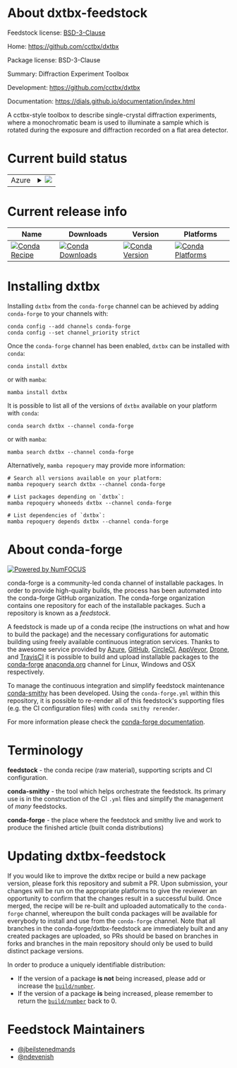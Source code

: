 About dxtbx-feedstock
=====================

Feedstock license: [BSD-3-Clause](https://github.com/conda-forge/dxtbx-feedstock/blob/main/LICENSE.txt)

Home: https://github.com/cctbx/dxtbx

Package license: BSD-3-Clause

Summary: Diffraction Experiment Toolbox

Development: https://github.com/cctbx/dxtbx

Documentation: https://dials.github.io/documentation/index.html

A cctbx-style toolbox to describe single-crystal diffraction experiments,
where a monochromatic beam is used to illuminate a sample which is rotated
during the exposure and diffraction recorded on a flat area detector.


Current build status
====================


<table>
    
  <tr>
    <td>Azure</td>
    <td>
      <details>
        <summary>
          <a href="https://dev.azure.com/conda-forge/feedstock-builds/_build/latest?definitionId=15347&branchName=main">
            <img src="https://dev.azure.com/conda-forge/feedstock-builds/_apis/build/status/dxtbx-feedstock?branchName=main">
          </a>
        </summary>
        <table>
          <thead><tr><th>Variant</th><th>Status</th></tr></thead>
          <tbody><tr>
              <td>linux_64_numpy1.22python3.10.____cpython</td>
              <td>
                <a href="https://dev.azure.com/conda-forge/feedstock-builds/_build/latest?definitionId=15347&branchName=main">
                  <img src="https://dev.azure.com/conda-forge/feedstock-builds/_apis/build/status/dxtbx-feedstock?branchName=main&jobName=linux&configuration=linux%20linux_64_numpy1.22python3.10.____cpython" alt="variant">
                </a>
              </td>
            </tr><tr>
              <td>linux_64_numpy1.23python3.11.____cpython</td>
              <td>
                <a href="https://dev.azure.com/conda-forge/feedstock-builds/_build/latest?definitionId=15347&branchName=main">
                  <img src="https://dev.azure.com/conda-forge/feedstock-builds/_apis/build/status/dxtbx-feedstock?branchName=main&jobName=linux&configuration=linux%20linux_64_numpy1.23python3.11.____cpython" alt="variant">
                </a>
              </td>
            </tr><tr>
              <td>linux_64_numpy1.26python3.12.____cpython</td>
              <td>
                <a href="https://dev.azure.com/conda-forge/feedstock-builds/_build/latest?definitionId=15347&branchName=main">
                  <img src="https://dev.azure.com/conda-forge/feedstock-builds/_apis/build/status/dxtbx-feedstock?branchName=main&jobName=linux&configuration=linux%20linux_64_numpy1.26python3.12.____cpython" alt="variant">
                </a>
              </td>
            </tr><tr>
              <td>linux_64_numpy2python3.13.____cp313</td>
              <td>
                <a href="https://dev.azure.com/conda-forge/feedstock-builds/_build/latest?definitionId=15347&branchName=main">
                  <img src="https://dev.azure.com/conda-forge/feedstock-builds/_apis/build/status/dxtbx-feedstock?branchName=main&jobName=linux&configuration=linux%20linux_64_numpy2python3.13.____cp313" alt="variant">
                </a>
              </td>
            </tr><tr>
              <td>osx_64_numpy1.22python3.10.____cpython</td>
              <td>
                <a href="https://dev.azure.com/conda-forge/feedstock-builds/_build/latest?definitionId=15347&branchName=main">
                  <img src="https://dev.azure.com/conda-forge/feedstock-builds/_apis/build/status/dxtbx-feedstock?branchName=main&jobName=osx&configuration=osx%20osx_64_numpy1.22python3.10.____cpython" alt="variant">
                </a>
              </td>
            </tr><tr>
              <td>osx_64_numpy1.23python3.11.____cpython</td>
              <td>
                <a href="https://dev.azure.com/conda-forge/feedstock-builds/_build/latest?definitionId=15347&branchName=main">
                  <img src="https://dev.azure.com/conda-forge/feedstock-builds/_apis/build/status/dxtbx-feedstock?branchName=main&jobName=osx&configuration=osx%20osx_64_numpy1.23python3.11.____cpython" alt="variant">
                </a>
              </td>
            </tr><tr>
              <td>osx_64_numpy1.26python3.12.____cpython</td>
              <td>
                <a href="https://dev.azure.com/conda-forge/feedstock-builds/_build/latest?definitionId=15347&branchName=main">
                  <img src="https://dev.azure.com/conda-forge/feedstock-builds/_apis/build/status/dxtbx-feedstock?branchName=main&jobName=osx&configuration=osx%20osx_64_numpy1.26python3.12.____cpython" alt="variant">
                </a>
              </td>
            </tr><tr>
              <td>osx_64_numpy2python3.13.____cp313</td>
              <td>
                <a href="https://dev.azure.com/conda-forge/feedstock-builds/_build/latest?definitionId=15347&branchName=main">
                  <img src="https://dev.azure.com/conda-forge/feedstock-builds/_apis/build/status/dxtbx-feedstock?branchName=main&jobName=osx&configuration=osx%20osx_64_numpy2python3.13.____cp313" alt="variant">
                </a>
              </td>
            </tr><tr>
              <td>osx_arm64_numpy1.22python3.10.____cpython</td>
              <td>
                <a href="https://dev.azure.com/conda-forge/feedstock-builds/_build/latest?definitionId=15347&branchName=main">
                  <img src="https://dev.azure.com/conda-forge/feedstock-builds/_apis/build/status/dxtbx-feedstock?branchName=main&jobName=osx&configuration=osx%20osx_arm64_numpy1.22python3.10.____cpython" alt="variant">
                </a>
              </td>
            </tr><tr>
              <td>osx_arm64_numpy1.23python3.11.____cpython</td>
              <td>
                <a href="https://dev.azure.com/conda-forge/feedstock-builds/_build/latest?definitionId=15347&branchName=main">
                  <img src="https://dev.azure.com/conda-forge/feedstock-builds/_apis/build/status/dxtbx-feedstock?branchName=main&jobName=osx&configuration=osx%20osx_arm64_numpy1.23python3.11.____cpython" alt="variant">
                </a>
              </td>
            </tr><tr>
              <td>osx_arm64_numpy1.26python3.12.____cpython</td>
              <td>
                <a href="https://dev.azure.com/conda-forge/feedstock-builds/_build/latest?definitionId=15347&branchName=main">
                  <img src="https://dev.azure.com/conda-forge/feedstock-builds/_apis/build/status/dxtbx-feedstock?branchName=main&jobName=osx&configuration=osx%20osx_arm64_numpy1.26python3.12.____cpython" alt="variant">
                </a>
              </td>
            </tr><tr>
              <td>osx_arm64_numpy2python3.13.____cp313</td>
              <td>
                <a href="https://dev.azure.com/conda-forge/feedstock-builds/_build/latest?definitionId=15347&branchName=main">
                  <img src="https://dev.azure.com/conda-forge/feedstock-builds/_apis/build/status/dxtbx-feedstock?branchName=main&jobName=osx&configuration=osx%20osx_arm64_numpy2python3.13.____cp313" alt="variant">
                </a>
              </td>
            </tr><tr>
              <td>win_64_numpy1.22python3.10.____cpython</td>
              <td>
                <a href="https://dev.azure.com/conda-forge/feedstock-builds/_build/latest?definitionId=15347&branchName=main">
                  <img src="https://dev.azure.com/conda-forge/feedstock-builds/_apis/build/status/dxtbx-feedstock?branchName=main&jobName=win&configuration=win%20win_64_numpy1.22python3.10.____cpython" alt="variant">
                </a>
              </td>
            </tr><tr>
              <td>win_64_numpy1.23python3.11.____cpython</td>
              <td>
                <a href="https://dev.azure.com/conda-forge/feedstock-builds/_build/latest?definitionId=15347&branchName=main">
                  <img src="https://dev.azure.com/conda-forge/feedstock-builds/_apis/build/status/dxtbx-feedstock?branchName=main&jobName=win&configuration=win%20win_64_numpy1.23python3.11.____cpython" alt="variant">
                </a>
              </td>
            </tr><tr>
              <td>win_64_numpy1.26python3.12.____cpython</td>
              <td>
                <a href="https://dev.azure.com/conda-forge/feedstock-builds/_build/latest?definitionId=15347&branchName=main">
                  <img src="https://dev.azure.com/conda-forge/feedstock-builds/_apis/build/status/dxtbx-feedstock?branchName=main&jobName=win&configuration=win%20win_64_numpy1.26python3.12.____cpython" alt="variant">
                </a>
              </td>
            </tr><tr>
              <td>win_64_numpy2python3.13.____cp313</td>
              <td>
                <a href="https://dev.azure.com/conda-forge/feedstock-builds/_build/latest?definitionId=15347&branchName=main">
                  <img src="https://dev.azure.com/conda-forge/feedstock-builds/_apis/build/status/dxtbx-feedstock?branchName=main&jobName=win&configuration=win%20win_64_numpy2python3.13.____cp313" alt="variant">
                </a>
              </td>
            </tr>
          </tbody>
        </table>
      </details>
    </td>
  </tr>
</table>

Current release info
====================

| Name | Downloads | Version | Platforms |
| --- | --- | --- | --- |
| [![Conda Recipe](https://img.shields.io/badge/recipe-dxtbx-green.svg)](https://anaconda.org/conda-forge/dxtbx) | [![Conda Downloads](https://img.shields.io/conda/dn/conda-forge/dxtbx.svg)](https://anaconda.org/conda-forge/dxtbx) | [![Conda Version](https://img.shields.io/conda/vn/conda-forge/dxtbx.svg)](https://anaconda.org/conda-forge/dxtbx) | [![Conda Platforms](https://img.shields.io/conda/pn/conda-forge/dxtbx.svg)](https://anaconda.org/conda-forge/dxtbx) |

Installing dxtbx
================

Installing `dxtbx` from the `conda-forge` channel can be achieved by adding `conda-forge` to your channels with:

```
conda config --add channels conda-forge
conda config --set channel_priority strict
```

Once the `conda-forge` channel has been enabled, `dxtbx` can be installed with `conda`:

```
conda install dxtbx
```

or with `mamba`:

```
mamba install dxtbx
```

It is possible to list all of the versions of `dxtbx` available on your platform with `conda`:

```
conda search dxtbx --channel conda-forge
```

or with `mamba`:

```
mamba search dxtbx --channel conda-forge
```

Alternatively, `mamba repoquery` may provide more information:

```
# Search all versions available on your platform:
mamba repoquery search dxtbx --channel conda-forge

# List packages depending on `dxtbx`:
mamba repoquery whoneeds dxtbx --channel conda-forge

# List dependencies of `dxtbx`:
mamba repoquery depends dxtbx --channel conda-forge
```


About conda-forge
=================

[![Powered by
NumFOCUS](https://img.shields.io/badge/powered%20by-NumFOCUS-orange.svg?style=flat&colorA=E1523D&colorB=007D8A)](https://numfocus.org)

conda-forge is a community-led conda channel of installable packages.
In order to provide high-quality builds, the process has been automated into the
conda-forge GitHub organization. The conda-forge organization contains one repository
for each of the installable packages. Such a repository is known as a *feedstock*.

A feedstock is made up of a conda recipe (the instructions on what and how to build
the package) and the necessary configurations for automatic building using freely
available continuous integration services. Thanks to the awesome service provided by
[Azure](https://azure.microsoft.com/en-us/services/devops/), [GitHub](https://github.com/),
[CircleCI](https://circleci.com/), [AppVeyor](https://www.appveyor.com/),
[Drone](https://cloud.drone.io/welcome), and [TravisCI](https://travis-ci.com/)
it is possible to build and upload installable packages to the
[conda-forge](https://anaconda.org/conda-forge) [anaconda.org](https://anaconda.org/)
channel for Linux, Windows and OSX respectively.

To manage the continuous integration and simplify feedstock maintenance
[conda-smithy](https://github.com/conda-forge/conda-smithy) has been developed.
Using the ``conda-forge.yml`` within this repository, it is possible to re-render all of
this feedstock's supporting files (e.g. the CI configuration files) with ``conda smithy rerender``.

For more information please check the [conda-forge documentation](https://conda-forge.org/docs/).

Terminology
===========

**feedstock** - the conda recipe (raw material), supporting scripts and CI configuration.

**conda-smithy** - the tool which helps orchestrate the feedstock.
                   Its primary use is in the construction of the CI ``.yml`` files
                   and simplify the management of *many* feedstocks.

**conda-forge** - the place where the feedstock and smithy live and work to
                  produce the finished article (built conda distributions)


Updating dxtbx-feedstock
========================

If you would like to improve the dxtbx recipe or build a new
package version, please fork this repository and submit a PR. Upon submission,
your changes will be run on the appropriate platforms to give the reviewer an
opportunity to confirm that the changes result in a successful build. Once
merged, the recipe will be re-built and uploaded automatically to the
`conda-forge` channel, whereupon the built conda packages will be available for
everybody to install and use from the `conda-forge` channel.
Note that all branches in the conda-forge/dxtbx-feedstock are
immediately built and any created packages are uploaded, so PRs should be based
on branches in forks and branches in the main repository should only be used to
build distinct package versions.

In order to produce a uniquely identifiable distribution:
 * If the version of a package **is not** being increased, please add or increase
   the [``build/number``](https://docs.conda.io/projects/conda-build/en/latest/resources/define-metadata.html#build-number-and-string).
 * If the version of a package **is** being increased, please remember to return
   the [``build/number``](https://docs.conda.io/projects/conda-build/en/latest/resources/define-metadata.html#build-number-and-string)
   back to 0.

Feedstock Maintainers
=====================

* [@jbeilstenedmands](https://github.com/jbeilstenedmands/)
* [@ndevenish](https://github.com/ndevenish/)

